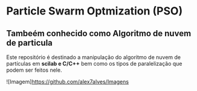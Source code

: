 
# Particle Swarm Optmization (PSO)

## Tambeém conhecido como Algoritmo de nuvem de particula

Este repositório é destinado a manipulação do algoritmo de nuvem de partículas em **scilab e C/C++** bem como os tipos de paralelização que podem ser feitos nele. 

![Imagem]https://github.com/alex7alves/Imagens
